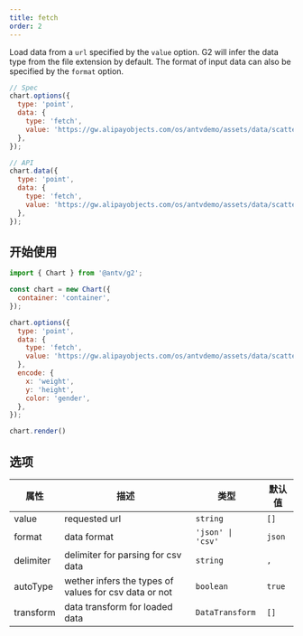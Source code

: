 ```yaml
---
title: fetch
order: 2
---
```


Load data from a `url` specified by the `value` option. G2 will infer the data type from the file extension by default. The format of input data can also be specified by the `format` option.

```js
// Spec
chart.options({
  type: 'point',
  data: {
    type: 'fetch',
    value: 'https://gw.alipayobjects.com/os/antvdemo/assets/data/scatter.json',
  },
});
```

```js
// API
chart.data({
  type: 'point',
  data: {
    type: 'fetch',
    value: 'https://gw.alipayobjects.com/os/antvdemo/assets/data/scatter.json',
  },
});
```

## 开始使用

```js | ob { autoMount: true }
import { Chart } from '@antv/g2';

const chart = new Chart({
  container: 'container',
});

chart.options({
  type: 'point',
  data: {
    type: 'fetch',
    value: 'https://gw.alipayobjects.com/os/antvdemo/assets/data/scatter.json',
  },
  encode: {
    x: 'weight',
    y: 'height',
    color: 'gender',
  },
});

chart.render()
```

## 选项

| 属性      | 描述                                                  | 类型              | 默认值 |
| --------- | ----------------------------------------------------- | ----------------- | ------ |
| value     | requested url                                         | `string`          | `[]`   |
| format    | data format                                           | `'json' \| 'csv'` | `json` |
| delimiter | delimiter for parsing for csv data                    | `string`          | `,`    |
| autoType  | wether infers the types of values for csv data or not | `boolean`         | `true` |
| transform | data transform for loaded data                        | `DataTransform`   | `[]`   |

